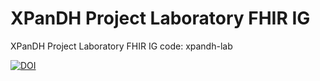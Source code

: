 # XPanDH Project Laboratory FHIR IG 

XPanDH Project Laboratory FHIR IG
code: xpandh-lab

[![DOI](https://zenodo.org/badge/988279415.svg)](https://doi.org/10.5281/zenodo.15488581)
